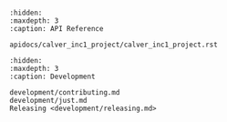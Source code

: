 ```{include} ../README.md

```

```{toctree}
:hidden:
:maxdepth: 3
:caption: API Reference

apidocs/calver_inc1_project/calver_inc1_project.rst
```

```{toctree}
:hidden:
:maxdepth: 3
:caption: Development

development/contributing.md
development/just.md
Releasing <development/releasing.md>
```
